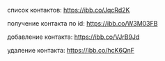 список контактов: https://ibb.co/JqcRd2K

получение контакта по id: https://ibb.co/W3M03FB

добавление контакта: https://ibb.co/VJrB9Jd

удаление контакта: https://ibb.co/hcK6QnF
